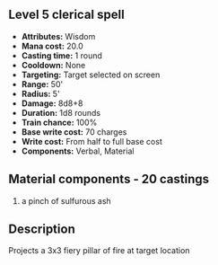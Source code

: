 ## Level 5 clerical spell
- **Attributes:** Wisdom
- **Mana cost:** 20.0
- **Casting time:** 1 round
- **Cooldown:** None
- **Targeting:** Target selected on screen
- **Range:** 50'
- **Radius:** 5'
- **Damage:** 8d8+8
- **Duration:** 1d8 rounds
- **Train chance:** 100%
- **Base write cost:** 70 charges
- **Write cost:** From half to full base cost
- **Components:** Verbal, Material
## Material components - 20 castings
1. a pinch of sulfurous ash
## Description
Projects a 3x3 fiery pillar of fire at target location
